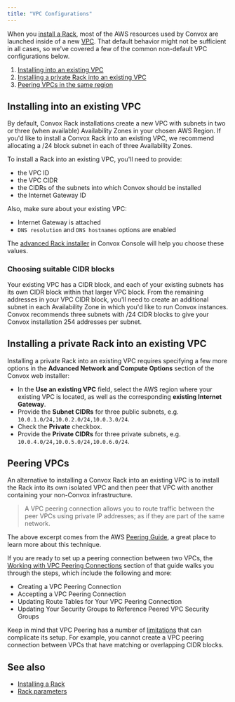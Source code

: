 ```yaml
---
title: "VPC Configurations"
---
```


When you [install a Rack](/docs/installing-a-rack/), most of the AWS resources used by Convox are launched inside of a new [VPC](http://docs.aws.amazon.com/AmazonVPC/latest/UserGuide/VPC_Introduction.html). That default behavior might not be sufficient in all cases, so we've covered a few of the common non-default VPC configurations below.

1. [Installing into an existing VPC](#installing-into-an-existing-vpc)
1. [Installing a private Rack into an existing VPC](#installing-a-private-rack-into-an-existing-vpc)
1. [Peering VPCs in the same region](#peering-vpcs-in-the-same-region)

## Installing into an existing VPC

By default, Convox Rack installations create a new VPC with subnets in two or three (when available) Availability Zones in your chosen AWS Region. If you'd like to install a Convox Rack into an existing VPC, we recommend allocating a /24 block subnet in each of three Availability Zones.

To install a Rack into an existing VPC, you'll need to provide:

* the VPC ID
* the VPC CIDR
* the CIDRs of the subnets into which Convox should be installed
* the Internet Gateway ID

Also, make sure about your existing VPC:

* Internet Gateway is attached
* `DNS resolution` and `DNS hostnames` options are enabled

The [advanced Rack installer](/docs/advanced-installer-options) in Convox Console will help you choose these values.

### Choosing suitable CIDR blocks

Your existing VPC has a CIDR block, and each of your existing subnets has its own CIDR block within that larger VPC block. From the remaining addresses in your VPC CIDR block, you'll need to create an additional subnet in each Availability Zone in which you'd like to run Convox instances. Convox recommends three subnets with /24 CIDR blocks to give your Convox installation 254 addresses per subnet.

## Installing a private Rack into an existing VPC

Installing a private Rack into an existing VPC requires specifying a few more options in the **Advanced Network and Compute Options** section of the Convox web installer:

- In the **Use an existing VPC** field, select the AWS region where your existing VPC is located, as well as the corresponding **existing Internet Gateway**.
- Provide the **Subnet CIDRs** for three public subnets, e.g. `10.0.1.0/24,10.0.2.0/24,10.0.3.0/24`.
- Check the **Private** checkbox.
- Provide the **Private CIDRs** for three private subnets, e.g. `10.0.4.0/24,10.0.5.0/24,10.0.6.0/24`.

## Peering VPCs

An alternative to installing a Convox Rack into an existing VPC is to install the Rack into its own isolated VPC and then peer that VPC with another containing your non-Convox infrastructure.

> A VPC peering connection allows you to route traffic between the peer VPCs using private IP addresses; as if they are part of the same network.

 The above excerpt comes from the AWS [Peering Guide](http://docs.aws.amazon.com/AmazonVPC/latest/PeeringGuide/Welcome.html), a great place to learn more about this technique.

If you are ready to set up a peering connection between two VPCs, the [Working with VPC Peering Connections](http://docs.aws.amazon.com/AmazonVPC/latest/PeeringGuide/working-with-vpc-peering.html) section of that guide walks you through the steps, which include the following and more:

* Creating a VPC Peering Connection
* Accepting a VPC Peering Connection
* Updating Route Tables for Your VPC Peering Connection
* Updating Your Security Groups to Reference Peered VPC Security Groups

Keep in mind that VPC Peering has a number of [limitations](http://docs.aws.amazon.com/AmazonVPC/latest/PeeringGuide/vpc-peering-overview.html#vpc-peering-limitations) that can complicate its setup. For example, you cannot create a VPC peering connection between VPCs that have matching or overlapping CIDR blocks.

## See also

* [Installing a Rack](/docs/installing-a-rack/)
* [Rack parameters](/docs/rack-parameters)
